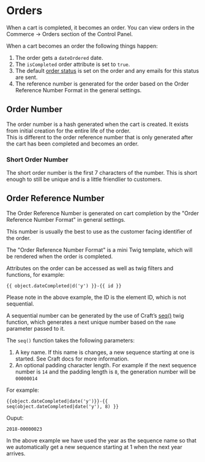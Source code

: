# Orders

When a cart is completed, it becomes an order. You can view orders in the Commerce → Orders section of the Control Panel. 

When a cart becomes an order the following things happen:

1) The order gets a `dateOrdered` date.
2) The `isCompleted` order attribute is set to `true`.
3) The default [order status](custom-order-statuses.md) is set on the order and any emails for this status are sent.
4) The reference number is generated for the order based on the Order Reference Number Format in the general settings.

## Order Number

The order number is a hash generated when the cart is created. It exists from initial creation for the entire life of the order.  
This is different to the order reference number that is only generated after the cart has been completed and becomes an order. 

### Short Order Number

The short order number is the first 7 characters of the number. This is short enough to still be unique and is a little friendlier to customers.


## Order Reference Number

The Order Reference Number is generated on cart completion by the "Order Reference Number Format" in general settings.

This number is usually the best to use as the customer facing identifier of the order.

The "Order Reference Number Format" is a mini Twig template, which will be rendered when the order is completed.

Attributes on the order can be accessed as well as twig filters and functions, for example:

```twig
{{ object.dateCompleted|d('y') }}-{{ id }}
```

Please note in the above example, the ID is the element ID, which is not sequential.

A sequential number can be generated by the use of Craft’s [seq()](https://docs.craftcms.com/v3/dev/functions.html#seq-name-length-next) twig function, which generates a next unique number based on the `name` parameter passed to it.

The `seq()` function takes the following parameters:

1. A key name. If this name is changes, a new sequence starting at one is started. See Craft docs for more information.
2. An optional padding character length. For example if the next sequence number is `14` and the padding length is `8`, the generation number will be `00000014` 

For example:
```twig
{{object.dateCompleted|date('y')}}-{{ seq(object.dateCompleted|date('y'), 8) }}
```

Ouput:
```
2018-00000023
```

In the above example we have used the year as the sequence name so that we automatically get a new sequence starting at 1 when the next year arrives.

